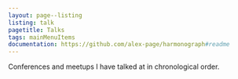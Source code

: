 ```yaml
---
layout: page--listing
listing: talk
pagetitle: Talks
tags: mainMenuItems
documentation: https://github.com/alex-page/harmonograph#readme
---
```

Conferences and meetups I have talked at in chronological order.
